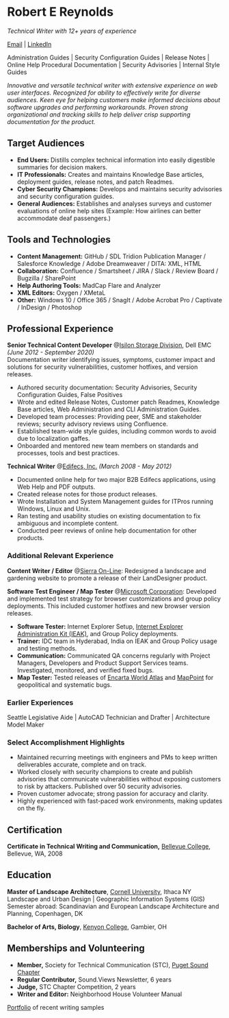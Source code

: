 # Robert E Reynolds

_Technical Writer with 12+ years of experience_

[Email](mailto:heyroberto@gmail.com) | [LinkedIn](https://linkedin.com/in/reynoldsrobert) 


Administration Guides | Security Configuration Guides | Release Notes | Online Help
Procedural Documentation | Security Advisories | Internal Style Guides

_Innovative and versatile technical writer with extensive experience on web user interfaces. Recognized for ability to effectively write for diverse audiences. Keen eye for helping customers make informed decisions about software upgrades and performing workarounds. Proven strong organizational and tracking skills to help deliver crisp supporting documentation for the product._

## Target Audiences
- **End Users:** Distills complex technical information into easily digestible summaries for decision makers.
- **IT Professionals:** Creates and maintains Knowledge Base articles, deployment guides, release notes, and patch Readmes.
- **Cyber Security Champions:** Develops and maintains security advisories and security configuration guides.
- **General Audiences:** Establishes and analyses surveys and customer evaluations of online help sites (Example: How airlines can better accommodate deaf passengers.)

## Tools and Technologies
- **Content Management:** GitHub / SDL Tridion Publication Manager / Salesforce Knowledge / Adobe Dreamweaver / DITA: XML, HTML
- **Collaboration:** Confluence / Smartsheet / JIRA / Slack / Review Board / Bugzilla / SharePoint
- **Help Authoring Tools:** MadCap Flare and Analyzer
- **XML Editors:** Oxygen / XMetaL
- **Other:** Windows 10 / Office 365 / SnagIt / Adobe Acrobat Pro / Captivate / InDesign / Photoshop

## Professional Experience
**Senior Technical Content Developer**  @[Isilon Storage Division](https://www.delltechnologies.com/en-us/storage/isilon/onefs-operating-system.htm), Dell EMC _(June 2012 - September 2020)_<br>
Documentation writer identifying issues, symptoms, customer impact and solutions for security vulnerabilities, customer hotfixes, and version releases. 
- Authored security documentation: Security Advisories, Security Configuration Guides, False Positives
- Wrote and edited Release Notes, Customer patch Readmes, Knowledge Base articles, Web Administration and CLI Administration Guides.
- Developed team processes: Providing peer, SME and stakeholder reviews; security advisory reviews using Confluence. 
- Established team-wide style guides, including common words to avoid due to localization gaffes.
- Onboarded and mentored new team members on standards and processes, tools and best practices.


**Technical Writer** @[Edifecs, Inc.](https://www.edifecs.com/) _(March 2008 - May 2012)_
- Documented online help for two major B2B Edifecs applications, using Web Help and PDF outputs.
- Created release notes for those product releases. 
- Wrote Installation and System Management guides for ITPros running Windows, Linux and Unix.
- Ran testing and usability studies on existing documentation to fix ambiguous and incomplete content.
- Conducted peer reviews of online help documentation for other products.

### Additional Relevant Experience
**Content Writer / Editor** @[Sierra On-Line](https://en.wikipedia.org/wiki/Sierra_Entertainment): Redesigned a landscape and gardening website to promote a release of their LandDesigner product. 

**Software Test Engineer / Map Tester** @[Microsoft Corporation](https://www.microsoft.com): 
Developed and implemented test strategy for browser customizations and group policy deployments.  This included customer hotfixes and new browser version releases.
  - **Software Tester:** Internet Explorer Setup, [Internet Explorer Administration Kit (IEAK)](https://en.wikipedia.org/wiki/Internet_Explorer_Administration_Kit), and Group Policy deployments.
  - **Trainer:** IDC team in Hyderabad, India on IEAK and Group Policy usage and testing methods.
  - **Communication:** Communicated QA concerns regularly with Project Managers, Developers and Product Support Services teams. Investigated, monitored, and verified fixed bugs.
- **Map Tester:** Tested releases of [Encarta World Atlas](https://en.wikipedia.org/wiki/Encarta) and [MapPoint](https://en.wikipedia.org/wiki/Microsoft_MapPoint) for geopolitical and systematic bugs.

### Earlier Experiences
Seattle Legislative Aide | AutoCAD Technician and Drafter | Architecture Model Maker

### Select Accomplishment Highlights

- Maintained recurring meetings with engineers and PMs to keep written deliverables accurate, complete and on track. 
- Worked closely with security champions to create and publish advisories that communicate vulnerabilities without exposing customers to risk by attackers. Published over 50 security advisories. 
- Proven customer advocate; strong passion for accuracy and clarity. 
- Highly experienced with fast-paced work environments, making updates on the fly.

## Certification

**Certificate in Technical Writing and Communication,**  [Bellevue College](https://www.bellevuecollege.edu/ce/certificate-programs/), Bellevue, WA, 2008

## Education

**Master of Landscape Architecture**, 
[Cornell University](https://landscape.cals.cornell.edu/graduate/mla-3-year/), Ithaca NY\
Landscape and Urban Design | Geographic Information Systems (GIS)\
Semester abroad: Scandinavian and European Landscape Architecture and Planning, Copenhagen, DK

**Bachelor of Arts, Biology**,
[Kenyon College](https://www.kenyon.edu/), Gambier, OH

## Memberships and Volunteering

- **Member,** Society for Technical Communication (STC), [Puget Sound Chapter](https://www.stc-psc.org/)
- **Regular Contributor,** Sound.Views Newsletter, 6 years 
- **Judge,** STC Chapter Competition, 2 years
- **Writer and Editor:** Neighborhood House Volunteer Manual

[Portfolio](https://github.com/robrey321/cv/blob/gh-pages/portfolio_descriptors.md) of recent writing samples
